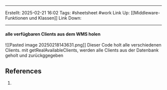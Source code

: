 
--- 
Erstellt: 2025-02-21    16:02 
Tags: #sheetsheet #work 
Link Up: [[Middleware- Funktionen und Klassen]]
Link Down:

--- 
#### alle verfügbaren Clients aus dem WMS holen
![[Pasted image 20250218143631.png]]
Dieser Code holt alle verschiedenen Clients. mit getRealAvailableClients, werden alle Clients aus der Datenbank geholt und zurückggegeben
#### 

####
####

####

####

####

####

####

####

####

####

####

####

####

## References
1. 
